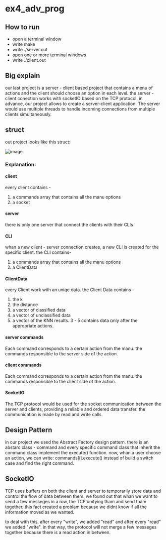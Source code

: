 # ex4_adv_prog

## How to run
- open a terminal window
- write make
- write ./server.out <port nomber>
- open one or more terminal windows
- write ./client.out <ip nomber> <port nomber>


## Big explain
our last project is a server - client based project that contains a menu of actions and the client should choose an option in each level.
the server - client conection works with socketIO based on the TCP protocol.
in advance, our project allows to create a server-client application. The server would use multiple threads to handle incoming connections from multiple clients simultaneously.

## struct
out project looks like this struct:

![image](https://user-images.githubusercontent.com/29839108/213941570-1d7ef5dd-90e9-43a8-a995-055490b9b0ad.png)






### Explanation:
#### client
every client contains - 
1. a commands array that contains all the manu options
2. a socket

#### server  
there is only one server that connect the clients with their CLIs

#### CLI
whan a new client - server connection creates, a new CLI is created for the specific client.
the CLI contains-
1. a commands array that contains all the manu options
2. a ClientData 

#### ClientData
every Client work with an uniqe data.
the Client Data contains - 
1. the k
2. the distance
3. a vector of classified data
4. a vector of unclassified data
5. a vector of the KNN results.
3 - 5 contains data םnly after the appropriate actions.

#### server commands
Each command corresponds to a certain action from the manu.
the commands responsible to the server side of the action.

#### client commands
Each command corresponds to a certain action from the manu.
the commands responsible to the client side of the action.

#### SocketIO
The TCP protocol would be used for the socket communication between the server and clients, providing a reliable and ordered data transfer.
the communication is made by read and write calls.


## Design Pattern
in our project we used the Abstract Factory design pattern.
there is an abstarc class - command and every specific command class that inherit the command class implement the execute() function.
now, whan a user choose an action, we can write:
commands[i].execute() instead of build a switch case and find the right command.

## SocketIO
TCP uses buffers on both the client and server to temporarily store data and control the flow of data between them.
we found out that whan we want to send a few messeges in a row, the TCP unifying tham and send tham together.
this fact created a problam because we didnt know if all the information moved as we wanted.

to deal with this, after every "write", we added "read" and after every "read" we added "write".
in that way, the protocol will not merge a few messeges together because there is a read action in between.
